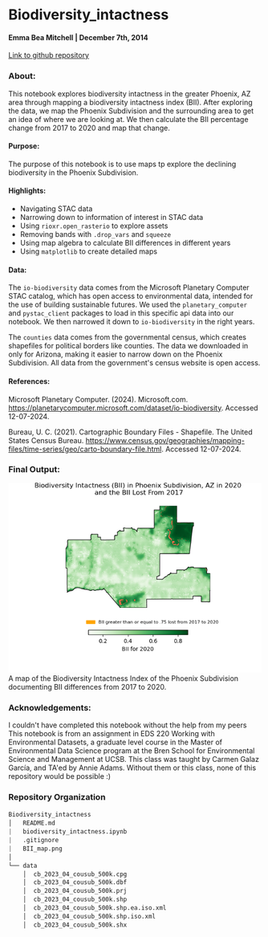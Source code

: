 # Biodiversity_intactness

#### Emma Bea Mitchell | December 7th, 2014

[Link to github repository](https://github.com/emmabeamitchell/Biodiversity_intactness)

### About: 

This notebook explores biodiversity intactness in the greater Phoenix, AZ area through mapping a biodiversity intactness index (BII). After exploring the data, we map the Phoenix Subdivision and the surrounding area to get an idea of where we are looking at. We then calculate the BII percentage change from 2017 to 2020 and map that change. 

#### Purpose:

The purpose of this notebook is to use maps tp explore the declining biodiversity in the Phoenix Subdivision.

#### Highlights:

- Navigating STAC data
- Narrowing down to information of interest in STAC data
- Using `rioxr.open_rasterio` to explore assets
- Removing bands with `.drop_vars` and `squeeze`
- Using map algebra to calculate BII differences in different years
- Using `matplotlib` to create detailed maps

#### Data:

The `io-biodiversity` data comes from the Microsoft Planetary Computer STAC catalog, which has open access to environmental data, intended for the use of building sustainable futures. We used the `planetary_computer` and `pystac_client` packages to load in this specific api data into our notebook. We then narrowed it down to `io-biodiversity` in the right years. 

The `counties` data comes from the governmental census, which creates shapefiles for political borders like counties. The data we downloaded in only for Arizona, making it easier to narrow down on the Phoenix Subdivision. All data from the government's census website is open access. 

#### References: 

Microsoft Planetary Computer. (2024). Microsoft.com. https://planetarycomputer.microsoft.com/dataset/io-biodiversity. Accessed 12-07-2024. 

‌Bureau, U. C. (2021). Cartographic Boundary Files - Shapefile. The United States Census Bureau. https://www.census.gov/geographies/mapping-files/time-series/geo/carto-boundary-file.html. Accessed 12-07-2024.

### Final Output:

<img src="BII_map.png" alt="Biodiversity Intactness Index map of Phoenix">
A map of the Biodiversity Intactness Index of the Phoenix Subdivision documenting BII differences from 2017 to 2020. 

### Acknowledgements: 

I couldn't have completed this notebook without the help from my peers
This notebook is from an assignment in EDS 220 Working with Environmental Datasets, a graduate level course in the Master of Environmental Data Science program at the Bren School for Environmental Science and Management at UCSB. This class was taught by Carmen Galaz García, and TA'ed by Annie Adams. Without them or this class, none of this repository would be possible :) 

### Repository Organization 

```python
Biodiversity_intactness
│   README.md
|   biodiversity_intactness.ipynb
|   .gitignore
|   BII_map.png
│
└── data 
    │  cb_2023_04_cousub_500k.cpg
    │  cb_2023_04_cousub_500k.dbf
    │  cb_2023_04_cousub_500k.prj
    │  cb_2023_04_cousub_500k.shp
    │  cb_2023_04_cousub_500k.shp.ea.iso.xml
    │  cb_2023_04_cousub_500k.shp.iso.xml
    │  cb_2023_04_cousub_500k.shx
       
```

      
    